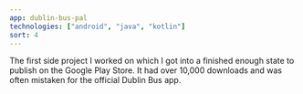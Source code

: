 ```yaml
---
app: dublin-bus-pal
technologies: ["android", "java", "kotlin"]
sort: 4
---
```


The first side project I worked on which I got into a finished enough state to publish on the Google Play Store. It had over 10,000 downloads and was often mistaken for the official Dublin Bus app.
